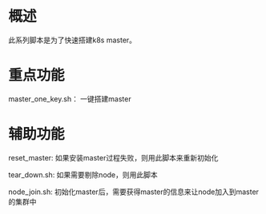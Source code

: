 # 概述

此系列脚本是为了快速搭建k8s master。

# 重点功能

master_one_key.sh： 一键搭建master

# 辅助功能

reset_master: 如果安装master过程失败，则用此脚本来重新初始化

tear_down.sh: 如果需要剔除node，则用此脚本

node_join.sh: 初始化master后，需要获得master的信息来让node加入到master的集群中
